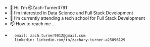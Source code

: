 - 👋 Hi, I’m @Zach-Turner3791
- 👀 I’m interested in Data Science and Full Stack Development
- 🌱 I’m currently attending a tech school for Full Stack Development
- 📫 How to reach me ...
-       email: zach.turner9012@gmail.com
        linkedin: linkedin.com/in/zachary-turner-a25096129
